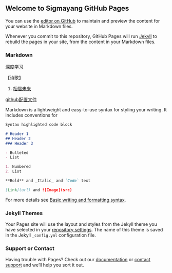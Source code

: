 ## Welcome to Sigmayang GitHub Pages

You can use the [editor on GitHub](https://github.com/sigmayang/sigmayang.github.io/edit/main/README.md) to maintain and preview the content for your website in Markdown files.

Whenever you commit to this repository, GitHub Pages will run [Jekyll](https://jekyllrb.com/) to rebuild the pages in your site, from the content in your Markdown files.

### Markdown


[深度学习](https://sigmayang.github.io/%E6%B7%B1%E5%BA%A6%E5%AD%A6%E4%B9%A0/)


【诗歌】
1. [相信未来](https://sigmayang.github.io/诗歌/相信未来/)


[github配置文件](https://github.com/sigmayang/Notes/blob/master/GitHub/%E9%85%8D%E7%BD%AE%E6%9C%AC%E5%9C%B0.md)

Markdown is a lightweight and easy-to-use syntax for styling your writing. It includes conventions for

```markdown
Syntax highlighted code block

# Header 1
## Header 2
### Header 3

- Bulleted
- List

1. Numbered
2. List

**Bold** and _Italic_ and `Code` text

[Link](url) and ![Image](src)
```

For more details see [Basic writing and formatting syntax](https://docs.github.com/en/github/writing-on-github/getting-started-with-writing-and-formatting-on-github/basic-writing-and-formatting-syntax).

### Jekyll Themes

Your Pages site will use the layout and styles from the Jekyll theme you have selected in your [repository settings](https://github.com/sigmayang/sigmayang.github.io/settings/pages). The name of this theme is saved in the Jekyll `_config.yml` configuration file.

### Support or Contact

Having trouble with Pages? Check out our [documentation](https://docs.github.com/categories/github-pages-basics/) or [contact support](https://support.github.com/contact) and we’ll help you sort it out.
